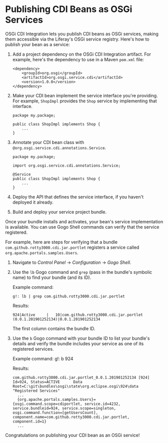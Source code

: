 # Publishing CDI Beans as OSGi Services [](id=publishing-cdi-beans-as-osgi-services)

OSGi CDI Integration lets you publish CDI beans as OSGi services, making them
accessible via the Liferay's OSGi service registry. Here's how to publish your
bean as a service:

1.  Add a project dependency on the OSGi CDI Integration artifact. For example, 
    here's the dependency to use in a Maven `pom.xml` file:

        <dependency>
            <groupId>org.osgi</groupId>
            <artifactId>org.osgi.service.cdi</artifactId>
            <version>1.0.0</version>
        </dependency>

2.  Make your CDI bean implement the service interface you're providing. For 
    example, `ShopImpl` provides the `Shop` service by implementing that
    interface.

        package my.package;

        public class ShopImpl implements Shop {
            ...
        }

3.  Annotate your CDI bean class with 
    `@org.osgi.service.cdi.annotations.Service`. 

        package my.package;

        import org.osgi.service.cdi.annotations.Service;

        @Service 
        public class ShopImpl implements Shop {
            ...
        }

4.  Deploy the API that defines the service interface, if you haven't deployed 
    it already. 

5.  Build and deploy your service project bundle. 

Once your bundle installs and activates, your bean's service implementation is
available. You can use Gogo Shell commands can verify that the service
registered. 

For example, here are steps for verifying that a bundle
`com.github.rotty3000.cdi.jar.portlet` registers a service called
`org.apache.portals.samples.Users`. 

1.  Navigate to *Control Panel* &rarr; *Configuration* &rarr; *Gogo Shell*. 

2.  Use the `lb` Gogo command and `grep` (pass in the bundle's symbolic name) to
    find your bundle (and its ID). 

    Example command:

        g!: lb | grep com.github.rotty3000.cdi.jar.portlet

    Results:

        924|Active     |   10|com.github.rotty3000.cdi.jar.portlet (0.0.1.201901252134)|0.0.1.201901252134

    The first column contains the bundle ID.  

3.  Use the `b` Gogo command with your bundle ID to list your bundle's details 
    and verify the bundle includes your service as one of its registered
    services. 

    Example command:
        g!: b 924

    Results:

        com.github.rotty3000.cdi.jar.portlet_0.0.1.201901252134 [924]
        Id=924, Status=ACTIVE      Data Root=C:\git\bundles\osgi\state\org.eclipse.osgi\924\data
        "Registered Services"
          ...
          {org.apache.portals.samples.Users}={osgi.command.scope=cdiportlet, service.id=4232, service.bundleid=924, service.scope=singleton, osgi.command.function=[getUsersCount], component.name=com.github.rotty3000.cdi.jar.portlet, component.id=1}
          ...

Congratulations on publishing your CDI bean as an OSGi service! 
